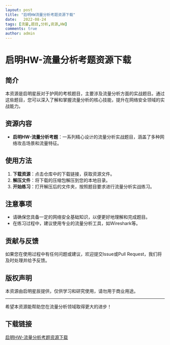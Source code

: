```yaml
---
layout: post
title: "启明HW流量分析考题资源下载"
date:   2022-08-24
tags: [流量,题目,分析,资源,HW]
comments: true
author: admin
---
```

# 启明HW-流量分析考题资源下载

## 简介
本资源是启明星辰对于护网的考核题目，主要涉及流量分析方面的实战题目。通过这些题目，您可以深入了解和掌握流量分析的核心技能，提升在网络安全领域的实战能力。

## 资源内容
- **启明HW-流量分析考题**：一系列精心设计的流量分析实战题目，涵盖了多种网络攻击场景和流量特征。

## 使用方法
1. **下载资源**：点击仓库中的下载链接，获取资源文件。
2. **解压文件**：将下载的压缩包解压到您的本地目录。
3. **开始练习**：打开解压后的文件夹，按照题目要求进行流量分析实战练习。

## 注意事项
- 请确保您具备一定的网络安全基础知识，以便更好地理解和完成题目。
- 在练习过程中，建议使用专业的流量分析工具，如Wireshark等。

## 贡献与反馈
如果您在使用过程中有任何问题或建议，欢迎提交Issue或Pull Request，我们将及时处理并给予反馈。

## 版权声明
本资源由启明星辰提供，仅供学习和研究使用，请勿用于商业用途。

---

希望本资源能帮助您在流量分析领域取得更大的进步！

## 下载链接

[启明HW-流量分析考题资源下载](https://pan.quark.cn/s/28317f45b117)